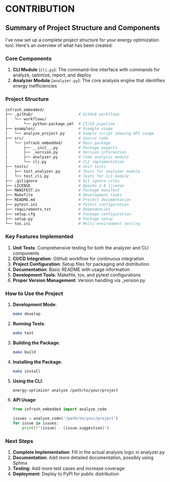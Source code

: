 # CONTRIBUTION

## Summary of Project Structure and Components

I've now set up a complete project structure for your energy optimization tool. Here's an overview of what has been created:

### Core Components
1. **CLI Module** (`cli.py`): The command-line interface with commands for analyze, optimize, report, and deploy
2. **Analyzer Module** (`analyzer.py`): The core analysis engine that identifies energy inefficiencies

### Project Structure

```bash
infrash_embedded/
├── .github/                    # GitHub workflows
│   └── workflows/
│       └── python-package.yml  # CI/CD pipeline
├── examples/                   # Example usage
│   └── analyze_project.py      # Sample script showing API usage
├── src/                        # Source code
│   └── infrash_embedded/       # Main package
│       ├── __init__.py         # Package exports
│       ├── _version.py         # Version information
│       ├── analyzer.py         # Code analysis module
│       └── cli.py              # CLI implementation
├── tests/                      # Unit tests
│   ├── test_analyzer.py        # Tests for analyzer module
│   └── test_cli.py             # Tests for CLI module
├── .gitignore                  # Git ignore rules
├── LICENSE                     # Apache 2.0 license
├── MANIFEST.in                 # Package manifest
├── Makefile                    # Development tasks
├── README.md                   # Project documentation
├── pytest.ini                  # Pytest configuration
├── requirements.txt            # Dependencies
├── setup.cfg                   # Package configuration
├── setup.py                    # Package setup
└── tox.ini                     # Multi-environment testing
```

### Key Features Implemented

1. **Unit Tests**: Comprehensive testing for both the analyzer and CLI components
2. **CI/CD Integration**: GitHub workflow for continuous integration
3. **Project Configuration**: Setup files for packaging and distribution
4. **Documentation**: Basic README with usage information
5. **Development Tools**: Makefile, tox, and pytest configurations
6. **Proper Version Management**: Version handling via _version.py

### How to Use the Project

1. **Development Mode**:
   ```bash
   make develop
   ```

2. **Running Tests**:
   ```bash
   make test
   ```

3. **Building the Package**:
   ```bash
   make build
   ```

4. **Installing the Package**:
   ```bash
   make install
   ```

5. **Using the CLI**:
   ```bash
   energy-optimizer analyze /path/to/your/project
   ```

6. **API Usage**:
   ```python
   from infrash_embedded import analyze_code
   
   issues = analyze_code('/path/to/your/project')
   for issue in issues:
       print(f"{issue} - {issue.suggestion}")
   ```

### Next Steps

1. **Complete Implementation**: Fill in the actual analysis logic in analyzer.py
2. **Documentation**: Add more detailed documentation, possibly using Sphinx
3. **Testing**: Add more test cases and increase coverage
4. **Deployment**: Deploy to PyPI for public distribution

